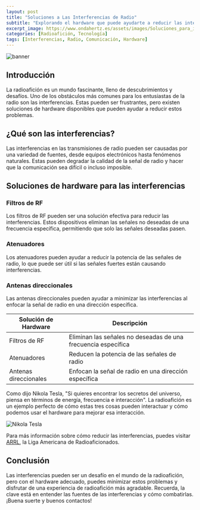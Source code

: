 ```yaml
---
layout: post
title: "Soluciones a Las Interferencias de Radio"
subtitle: "Explorando el hardware que puede ayudarte a reducir las interferencias en tus transmisiones de radio"
excerpt_image: https://www.ondahertz.es/assets/images/Soluciones_para_interferencias.png
categories: [Radioafición, Tecnología]
tags: [Interferencias, Radio, Comunicación, Hardware]
---
```


![banner](https://www.ondahertz.es/assets/images/Soluciones_para_interferencias.png "Imagen que muestra diversos dispositivos de hardware diseñados para reducir interferencias en transmisiones de radio, ideales para radioaficionados y entusiastas de la tecnología.")

## Introducción

La radioafición es un mundo fascinante, lleno de descubrimientos y desafíos. Uno de los obstáculos más comunes para los entusiastas de la radio son las interferencias. Estas pueden ser frustrantes, pero existen soluciones de hardware disponibles que pueden ayudar a reducir estos problemas.

## ¿Qué son las interferencias?

Las interferencias en las transmisiones de radio pueden ser causadas por una variedad de fuentes, desde equipos electrónicos hasta fenómenos naturales. Estas pueden degradar la calidad de la señal de radio y hacer que la comunicación sea difícil o incluso imposible.

## Soluciones de hardware para las interferencias

### Filtros de RF

Los filtros de RF pueden ser una solución efectiva para reducir las interferencias. Estos dispositivos eliminan las señales no deseadas de una frecuencia específica, permitiendo que solo las señales deseadas pasen.

### Atenuadores

Los atenuadores pueden ayudar a reducir la potencia de las señales de radio, lo que puede ser útil si las señales fuertes están causando interferencias.

### Antenas direccionales

Las antenas direccionales pueden ayudar a minimizar las interferencias al enfocar la señal de radio en una dirección específica.

| Solución de Hardware | Descripción |
|----------------------|-------------|
| Filtros de RF | Eliminan las señales no deseadas de una frecuencia específica |
| Atenuadores | Reducen la potencia de las señales de radio |
| Antenas direccionales | Enfocan la señal de radio en una dirección específica |

Como dijo Nikola Tesla, "Si quieres encontrar los secretos del universo, piensa en términos de energía, frecuencia e interacción". La radioafición es un ejemplo perfecto de cómo estas tres cosas pueden interactuar y cómo podemos usar el hardware para mejorar esa interacción.

![Nikola Tesla](https://www.ondahertz.es/assets/images/nikola_tesla.png "Nikola Tesla, uno de los pioneros en el campo de la radio.")

Para más información sobre cómo reducir las interferencias, puedes visitar [ARRL](http://www.arrl.org/), la Liga Americana de Radioaficionados.

## Conclusión

Las interferencias pueden ser un desafío en el mundo de la radioafición, pero con el hardware adecuado, puedes minimizar estos problemas y disfrutar de una experiencia de radioafición más agradable. Recuerda, la clave está en entender las fuentes de las interferencias y cómo combatirlas. ¡Buena suerte y buenos contactos!